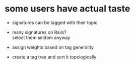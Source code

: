# some users have actual taste

* signatures can be tagged with their topic
<!-- .element: class="fragment" -->

* many signatures on Rails?<br />select them seldom anyway
<!-- .element: class="fragment" -->

* assign weights based on tag generality
<!-- .element: class="fragment" -->

* create a tag tree and sort it topologically
<!-- .element: class="fragment" -->
